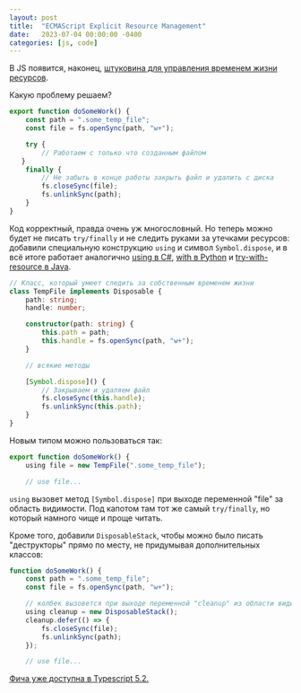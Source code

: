 ```yaml
---
layout: post
title:  "ECMAScript Explicit Resource Management"
date:   2023-07-04 00:00:00 -0400
categories: [js, code]
---
```


В JS появится, наконец, [штуковина для управления временем жизни ресурсов](https://github.com/tc39/proposal-explicit-resource-management).

Какую проблему решаем?

```ts
export function doSomeWork() {
    const path = ".some_temp_file";
    const file = fs.openSync(path, "w+");

    try {
        // Работаем с только что созданным файлом
   }
    finally {
        // Не забыть в конце работы закрыть файл и удалить с диска
        fs.closeSync(file);
        fs.unlinkSync(path);
    }
}
```

Код корректный, правда очень уж многословный. Но теперь можно будет не писать `try/finally` и не следить руками за утечками ресурсов: добавили специальную конструкцию `using` и символ `Symbol.dispose`, и в всё итоге работает аналогично [using в C#](https://docs.microsoft.com/en-us/dotnet/csharp/language-reference/keywords/using-statement), [with в Python](https://docs.python.org/3/reference/compound_stmts.html#the-with-statement) и [try-with-resource в Java](https://docs.oracle.com/javase/tutorial/essential/exceptions/tryResourceClose.html).

```ts
// Класс, который умеет следить за собственным временем жизни
class TempFile implements Disposable {
    path: string;
    handle: number;

    constructor(path: string) {
        this.path = path;
        this.handle = fs.openSync(path, "w+");
    }

    // всякие методы

    [Symbol.dispose]() {
        // Закрываем и удаляем файл
        fs.closeSync(this.handle);
        fs.unlinkSync(this.path);
    }
}
```

Новым типом можно пользоваться так:

```ts
export function doSomeWork() {
    using file = new TempFile(".some_temp_file");

    // use file...
```

`using` вызовет метод `[Symbol.dispose]` при выходе переменной "file" за область видимости. Под капотом там тот же самый `try/finally`, но который намного чище и проще читать.

Кроме того, добавили `DisposableStack`, чтобы можно было писать "деструкторы" прямо по месту, не придумывая дополнительных классов:

```ts
function doSomeWork() {
    const path = ".some_temp_file";
    const file = fs.openSync(path, "w+");

    // колбек вызовется при выходе переменной "cleanup" из области видимости
    using cleanup = new DisposableStack();
    cleanup.defer(() => {
        fs.closeSync(file);
        fs.unlinkSync(path);
    });

    // use file...
```

[Фича уже доступна в Typescript 5.2.](https://devblogs.microsoft.com/typescript/announcing-typescript-5-2-beta/)
